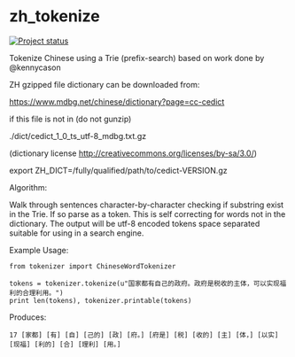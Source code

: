# zh_tokenize

[![Project status](https://img.shields.io/badge/Project%20Status-Complete-brightgreen.svg)](#status)


Tokenize Chinese using a Trie (prefix-search) based on work done by @kennycason

ZH gzipped file dictionary can be downloaded from:

https://www.mdbg.net/chinese/dictionary?page=cc-cedict

if this file is not in (do not gunzip)

./dict/cedict_1_0_ts_utf-8_mdbg.txt.gz

(dictionary license http://creativecommons.org/licenses/by-sa/3.0/)

export ZH_DICT=/fully/qualified/path/to/cedict-VERSION.gz

Algorithm:

Walk through sentences character-by-character checking if substring exist in the Trie. If so parse as a token. This is self correcting for words not in the dictionary. The output will be utf-8 encoded tokens space separated suitable for using in a search engine.

Example Usage:

```
from tokenizer import ChineseWordTokenizer

tokens = tokenizer.tokenize(u"国家都有自己的政府。政府是税收的主体，可以实现福利的合理利用。")
print len(tokens), tokenizer.printable(tokens)
```

Produces:

```
17 [家都] [有] [自] [己的] [政] [府。] [府是] [税] [收的] [主] [体，] [以实] [现福] [利的] [合] [理利] [用。]
```
